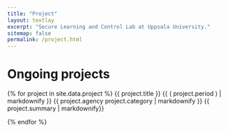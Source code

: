```yaml
---
title: "Project"
layout: textlay
excerpt: "Secure Learning and Control Lab at Uppsala University."
sitemap: false
permalink: /project.html
---
```


# Ongoing projects

{% for project in site.data.project %}
{{ project.title }} {{ &#40; project.period &#41; | markdownify }}
{{ project.agency project.category | markdownify }}
{{ project.summary | markdownify}}
<br/>

{% endfor %}
